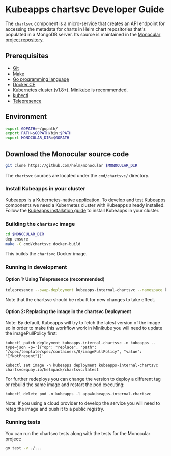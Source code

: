 # Kubeapps chartsvc Developer Guide

The `chartsvc` component is a micro-service that creates an API endpoint for accessing the metadata for charts in Helm chart repositories that's populated in a MongoDB server. Its source is maintained in the [Monocular project repository](https://github.com/helm/monocular).

## Prerequisites

- [Git](https://git-scm.com/)
- [Make](https://www.gnu.org/software/make/)
- [Go programming language](https://golang.org/dl/)
- [Docker CE](https://www.docker.com/community-edition)
- [Kubernetes cluster (v1.8+)](https://kubernetes.io/docs/setup/pick-right-solution/). [Minikube](https://github.com/kubernetes/minikbue) is recommended.
- [kubectl](https://kubernetes.io/docs/tasks/tools/install-kubectl/)
- [Telepresence](https://telepresence.io)

## Environment

```bash
export GOPATH=~/gopath/
export PATH=$GOPATH/bin:$PATH
export MONOCULAR_DIR=$GOPATH
```

## Download the Monocular source code

```bash
git clone https://github.com/helm/monocular $MONOCULAR_DIR
```

The `chartsvc` sources are located under the `cmd/chartsvc/` directory.

### Install Kubeapps in your cluster

Kubeapps is a Kubernetes-native application. To develop and test Kubeapps components we need a Kubernetes cluster with Kubeapps already installed. Follow the [Kubeapps installation guide](../../chart/kubeapps/README.md) to install Kubeapps in your cluster.

### Building the `chartsvc` image

```bash
cd $MONOCULAR_DIR
dep ensure
make -C cmd/chartsvc docker-build
```

This builds the `chartsvc` Docker image.

### Running in development

#### Option 1: Using Telepresence (recommended)

```bash
telepresence --swap-deployment kubeapps-internal-chartsvc --namespace kubeapps --expose 8080:8080 --docker-run --rm -ti quay.io/helmpack/chartsvc /chartsvc --mongo-user=root --mongo-url=kubeapps-mongodb
```

Note that the chartsvc should be rebuilt for new changes to take effect.

#### Option 2: Replacing the image in the chartsvc Deployment

Note: By default, Kubeapps will try to fetch the latest version of the image so in order to make this workflow work in Minikube you will need to update the imagePullPolicy first:

```
kubectl patch deployment kubeapps-internal-chartsvc -n kubeapps --type=json -p='[{"op": "replace", "path": "/spec/template/spec/containers/0/imagePullPolicy", "value": "IfNotPresent"}]'
```

```
kubectl set image -n kubeapps deployment kubeapps-internal-chartsvc chartsvc=quay.io/helmpack/chartsvc:latest
```

For further redeploys you can change the version to deploy a different tag or rebuild the same image and restart the pod executing:

```
kubectl delete pod -n kubeapps -l app=kubeapps-internal-chartsvc
```

Note: If you using a cloud provider to develop the service you will need to retag the image and push it to a public registry.

### Running tests

You can run the chartsvc tests along with the tests for the Monocular project:

```bash
go test -v ./...
```
